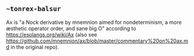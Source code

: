 ## `~tonrex-balsur`
Ax is "a Nock derivative by mnemnion aimed for nondeterminism, a more æsthetic operator order, and sane big O" according to https://esolangs.org/wiki/Ax (also see https://github.com/mnemnion/ax/blob/master/commentary%20on%20ax.md in the original repo).